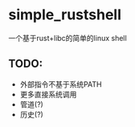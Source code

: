 # simple_rustshell
一个基于rust+libc的简单的linux shell

## TODO: 
 * 外部指令不基于系统PATH
 * 更多直接系统调用
 * 管道(?)
 * 历史(?)